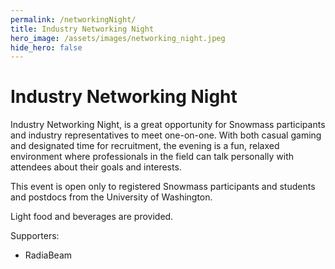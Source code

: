 ```yaml
---
permalink: /networkingNight/
title: Industry Networking Night
hero_image: /assets/images/networking_night.jpeg
hide_hero: false
---
```


# Industry Networking Night

Industry Networking Night, is a great opportunity for Snowmass participants and industry representatives to meet one-on-one.  With both casual gaming and designated time for recruitment, the evening is a fun, relaxed environment where professionals in the field can talk personally with attendees about their goals and interests.

This event is open only to registered Snowmass participants and students and postdocs from the University of Washington.

Light food and beverages are provided. 

Supporters:

- RadiaBeam
